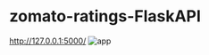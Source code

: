 # zomato-ratings-FlaskAPI

http://127.0.0.1:5000/
![app](https://user-images.githubusercontent.com/67577661/121071653-d9c9f500-c7ed-11eb-9bd7-8dfe1f6605d4.JPG)

